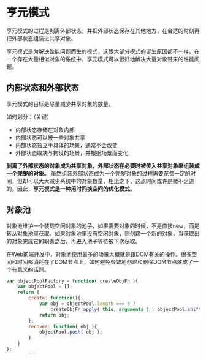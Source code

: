# 亨元模式

享元模式的过程是剥离外部状态，并把外部状态保存在其他地方，在合适的时刻再把外部状态组装进共享对象。

享元模式是为解决性能问题而生的模式，这跟大部分模式的诞生原因都不一样。在一个存在大量相似对象的系统中，享元模式可以很好地解决大量对象带来的性能问题。

## 内部状态和外部状态

享元模式的目标是尽量减少共享对象的数量。

如何划分：（关键）
- 内部状态存储在对象内部
- 内部状态可以被一些对象共享
- 内部状态独立于具体的场景，通常不会改变
- 外部状态取决与拘役的场景，并根据场景而变化

**剥离了外部状态的对象成为共享对象，外部状态在必要时被传入共享对象来组装成一个完整的对象。** 虽然组装外部状态成为一个完整对象的过程需要花费一定的时间，但却可以大大减少系统中的对象数量，相比之下，这点时间或许是微不足道的。因此，**享元模式是一种用时间换空间的优化模式**。

## 对象池

对象池维护一个装载空闲对象的池子，如果需要对象的时候，不是直接new，而是转从对象池里获取。如果对象池里没有空闲对象，则创建一个新的对象，当获取出的对象完成它的职责之后，再进入池子等待被下次获取。

在Web前端开发中，对象池使用最多的场景大概就是跟DOM有关的操作。很多空间和时间都消耗在了DOM节点上，如何避免频繁地创建和删除DOM节点就成了一个有意义的话题。

```js
var objectPoolFactory = function( createObjFn ){
    var objectPool = [];
    return {
        create: function(){
	        var obj = objectPool.length === 0 ?
                createObjFn.apply( this, arguments ) : objectPool.shift();
            return obj;
        },
        recover: function( obj ){
            objectPool.push( obj );
        }
    }
};
        ```